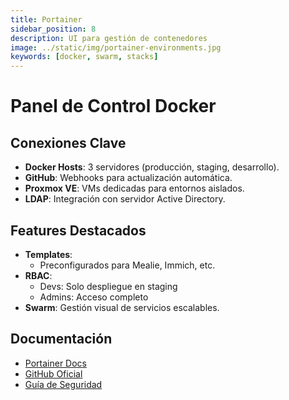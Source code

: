 ```yaml
---
title: Portainer
sidebar_position: 8
description: UI para gestión de contenedores
image: ../static/img/portainer-environments.jpg
keywords: [docker, swarm, stacks]
---
```


# Panel de Control Docker

## Conexiones Clave
- **Docker Hosts**: 3 servidores (producción, staging, desarrollo).
- **GitHub**: Webhooks para actualización automática.
- **Proxmox VE**: VMs dedicadas para entornos aislados.
- **LDAP**: Integración con servidor Active Directory.

## Features Destacados
- **Templates**:
  - Preconfigurados para Mealie, Immich, etc.
- **RBAC**:
  - Devs: Solo despliegue en staging
  - Admins: Acceso completo
- **Swarm**: Gestión visual de servicios escalables.

## Documentación
- [Portainer Docs](https://docs.portainer.io/)
- [GitHub Oficial](https://github.com/portainer/portainer)
- [Guía de Seguridad](docs/homelab/docker/portainer-security)